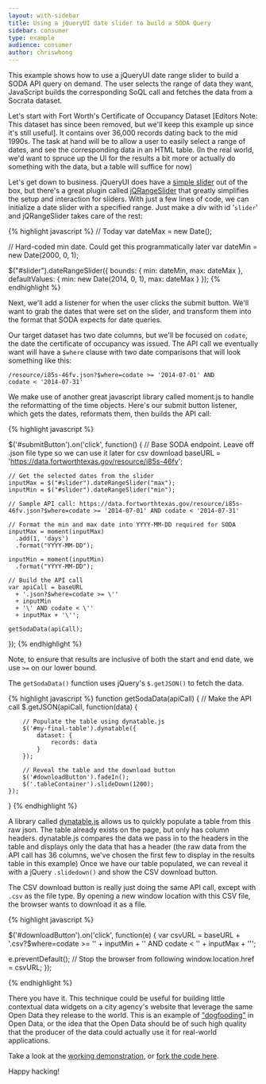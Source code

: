 ```yaml
---
layout: with-sidebar
title: Using a jQueryUI date slider to build a SODA Query
sidebar: consumer
type: example
audience: consumer
author: chriswhong
---
```


This example shows how to use a jQueryUI date range slider to build a SODA API query on demand. The user selects the range of data they want, JavaScript builds the corresponding SoQL call and fetches the data from a Socrata dataset.

Let's start with Fort Worth's Certificate of Occupancy Dataset [Editors Note: This dataset has since been removed, but we'll keep this example up since it's still useful]. It contains over 36,000 records dating back to the mid 1990s. The task at hand will be to allow a user to easily select a range of dates, and see the corresponding data in an HTML table. (In the real world, we'd want to spruce up the UI for the results a bit more or actually do something with the data, but a table will suffice for now)

Let's get down to business. jQueryUI does have a [simple slider](http://jqueryui.com/slider/) out of the box, but there's a great plugin called [jQRangeSlider](http://ghusse.github.io/jQRangeSlider/) that greatly simplifies the setup and interaction for sliders. With just a few lines of code, we can initialize a date slider with a specified range. Just make a div with id '`slider`' and jQRangeSlider takes care of the rest:

{% highlight javascript %}
// Today
var dateMax = new Date();

// Hard-coded min date. Could get this programmatically later
var dateMin = new Date(2000, 0, 1);

$("#slider").dateRangeSlider({
    bounds: {
        min: dateMin,
        max: dateMax
    },
    defaultValues: {
        min: new Date(2014, 0, 1),
        max: dateMax
    }
});
{% endhighlight %}

Next, we'll add a listener for when the user clicks the submit button. We'll want to grab the dates that were set on the slider, and transform them into the format that SODA expects for date queries.

Our target dataset has two date columns, but we'll be focused on `codate`, the date the certificate of occupancy was issued. The API call we eventually want will have a `$where` clause with two date comparisons that will look something like this:

<code>/resource/i85s-46fv.json?$where=codate &gt;= '2014-07-01' AND codate &lt; '2014-07-31'</code>

We make use of another great javascript library called moment.js to handle the reformatting of the time objects. Here's our submit button listener, which gets the dates, reformats them, then builds the API call:

{% highlight javascript %}

$('#submitButton').on('click', function() {
    // Base SODA endpoint. Leave off .json file type so we can use it later for csv download
    baseURL = 'https://data.fortworthtexas.gov/resource/i85s-46fv';

    // Get the selected dates from the slider
    inputMax = $("#slider").dateRangeSlider("max");
    inputMin = $("#slider").dateRangeSlider("min");

    // Sample API call: https://data.fortworthtexas.gov/resource/i85s-46fv.json?$where=codate >= '2014-07-01' AND codate < '2014-07-31'

    // Format the min and max date into YYYY-MM-DD required for SODA
    inputMax = moment(inputMax)
      .add(1, 'days')
      .format("YYYY-MM-DD");

    inputMin = moment(inputMin)
      .format("YYYY-MM-DD");

    // Build the API call
    var apiCall = baseURL 
      + '.json?$where=codate >= \''
      + inputMin 
      + '\' AND codate < \'' 
      + inputMax + '\'';

    getSodaData(apiCall);
});
{% endhighlight %}

Note, to ensure that results are inclusive of both the start and end date, we use `>=` on our lower bound.

The `getSodaData()` function uses jQuery's `$.getJSON()` to fetch the data.

{% highlight javascript %}
function getSodaData(apiCall) {
  // Make the API call
   $.getJSON(apiCall, function(data) {

        // Populate the table using dynatable.js
        $('#my-final-table').dynatable({
            dataset: {
                records: data
            }
        });

        // Reveal the table and the download button
        $('#downloadButton').fadeIn();
        $('.tableContainer').slideDown(1200);
    });
}
{% endhighlight %}

A library called [dynatable.js](http://www.dynatable.com/) allows us to quickly populate a table from this raw json. The table already exists on the page, but only has column headers. dynatable.js compares the data we pass in to the headers in the table and displays only the data that has a header (the raw data from the API call has 36 columns, we've chosen the first few to display in the results table in this example) Once we have our table populated, we can reveal it with a jQuery `.slidedown()` and show the CSV download button. 

The CSV download button is really just doing the same API call, except with `.csv` as the file type. By opening a new window location with this CSV file, the browser wants to download it as a file.

{% highlight javascript %}

$('#downloadButton').on('click', function(e) {
  var csvURL = baseURL 
    + '.csv?$where=codate >= \'' 
    + inputMin 
    + '\' AND codate < \'' 
    + inputMax + '\'';

  e.preventDefault(); // Stop the browser from following
  window.location.href = csvURL;
}); 

{% endhighlight %}

There you have it. This technique could be useful for building little contextual data widgets on a city agency's website that leverage the same Open Data they release to the world. This is an example of ["dogfooding"](http://www.antheawatsonstrong.com/writing/2014/9/25/hey-uncle-sam-eat-your-own-dogfood) in Open Data, or the idea that the Open Data should be of such high quality that the producer of the data could actually use it for real-world applications. 

Take a look at the [working demonstration](http://chriswhong.github.io/sodaDateQuery/), or [fork the code here](https://github.com/chriswhong/sodaDateQuery).

Happy hacking!

